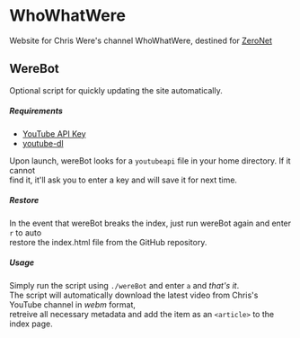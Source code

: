 # WhoWhatWere
Website for Chris Were's channel WhoWhatWere, destined for [ZeroNet](https://bit.no.com:43110/1PRY8bJF8kos6B91XLbAGRN99EuLVSZcXY)

## WereBot
Optional script for quickly updating the site automatically.
##### Requirements
- [YouTube API Key](https://console.developers.google.com) 
- [youtube-dl](https://rg3.github.io/youtube-dl/)

Upon launch, wereBot looks for a `youtubeapi` file in your home directory. If it cannot  
find it, it'll ask you to enter a key and will save it for next time.

##### Restore
In the event that wereBot breaks the index, just run wereBot again and enter `r` to auto  
restore the index.html file from the GitHub repository.

##### Usage
Simply run the script using `./wereBot` and enter `a` and _that's it_.  
The script will automatically download the latest video from Chris's YouTube channel in _webm_ format,  
retreive all necessary metadata and add the item as an `<article>` to the index page.